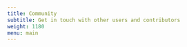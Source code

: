```yaml
---
title: Community
subtitle: Get in touch with other users and contributors
weight: 1180
menu: main
---
```

